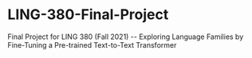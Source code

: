 # LING-380-Final-Project
Final Project for LING 380 (Fall 2021) -- Exploring Language Families by Fine-Tuning a Pre-trained Text-to-Text Transformer
